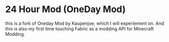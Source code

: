 # 24 Hour Mod (OneDay Mod) 

this is a fork of Oneday Mod by Kaupenjoe, which I will experiement on. And this is also my first time touching Fabric as a modding API for Minecraft Modding. 
